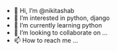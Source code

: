 - 👋 Hi, I’m @nikitashab
- 👀 I’m interested in python, django
- 🌱 I’m currently learning python
- 💞️ I’m looking to collaborate on ...
- 📫 How to reach me ...

<!---
nikitashab/nikitashab is a ✨ special ✨ repository because its `README.md` (this file) appears on your GitHub profile.
You can click the Preview link to take a look at your changes.
--->
